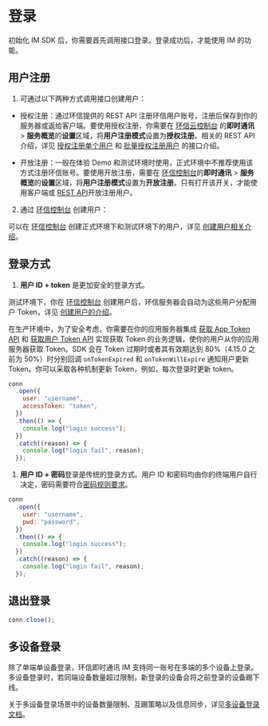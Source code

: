# 登录

初始化 IM SDK 后，你需要首先调用接口登录。登录成功后，才能使用 IM 的功能。

## 用户注册

1. 可通过以下两种方式调用接口创建用户：

- 授权注册：通过环信提供的 REST API 注册环信用户账号，注册后保存到你的服务器或返给客户端。要使用授权注册，你需要在 [环信云控制台](https://console.easemob.com/user/login) 的**即时通讯** > **服务概览**的**设置**区域，将**用户注册模式**设置为**授权注册**。相关的 REST API 介绍，详见 [授权注册单个用户](/document/server-side/account_system.html#授权注册单个用户) 和 [批量授权注册用户](/document/server-side/account_system.html#批量授权注册用户) 的接口介绍。

- 开放注册：一般在体验 Demo 和测试环境时使用，正式环境中不推荐使用该方式注册环信账号。要使用开放注册，需要在 [环信控制台](https://console.easemob.com/user/login)的**即时通讯** > **服务概览**的**设置**区域，将**用户注册模式**设置为**开放注册**。只有打开该开关，才能使用客户端或 [REST API](/document/server-side/account_system.html#开放注册单个用户)开放注册用户。

2. 通过 [环信控制台](https://console.easemob.com/user/login) 创建用户：

可以在 [环信控制台](https://console.easemob.com/user/login) 创建正式环境下和测试环境下的用户，详见 [创建用户相关介绍](/product/enable_and_configure_IM.html#创建-im-用户)。

## 登录方式

1. **用户 ID + token** 是更加安全的登录方式。

测试环境下，你在 [环信控制台](https://console.easemob.com/user/login) 创建用户后，环信服务器会自动为这些用户分配用户 Token，详见 [创建用户的介绍](/product/enable_and_configure_IM.html#创建-im-用户)。

在生产环境中，为了安全考虑，你需要在你的应用服务器集成 [获取 App Token API](/document/server-side/easemob_app_token.html) 和 [获取用户 Token API](/document/server-side/easemob_user_token.html) 实现获取 Token 的业务逻辑，使你的用户从你的应用服务器获取 Token。SDK 会在 Token 过期时或者其有效期达到 80%（4.15.0 之前为 50%）时分别回调 `onTokenExpired` 和 `onTokenWillExpire` 通知用户更新 Token。你可以采取各种机制更新 Token，例如，每次登录时更新 token。

```javascript
conn
  .open({
    user: "username",
    accessToken: "token",
  })
  .then(() => {
    console.log("login success");
  })
  .catch((reason) => {
    console.log("login fail", reason);
  });
```

1. **用户 ID + 密码**登录是传统的登录方式。用户 ID 和密码均由你的终端用户自行决定，密码需要符合[密码规则要求](/document/server-side/account_system.html#开放注册单个用户)。

```javascript
conn
  .open({
    user: "username",
    pwd: "password",
  })
  .then(() => {
    console.log("login success");
  })
  .catch((reason) => {
    console.log("login fail", reason);
  });
```

## 退出登录

```javascript
conn.close();
```

## 多设备登录

除了单端单设备登录，环信即时通讯 IM 支持同一账号在多端的多个设备上登录。多设备登录时，若同端设备数量超过限制，新登录的设备会将之前登录的设备踢下线。

关于多设备登录场景中的设备数量限制、互踢策略以及信息同步，详见[多设备登录文档](multi_device.html)。

